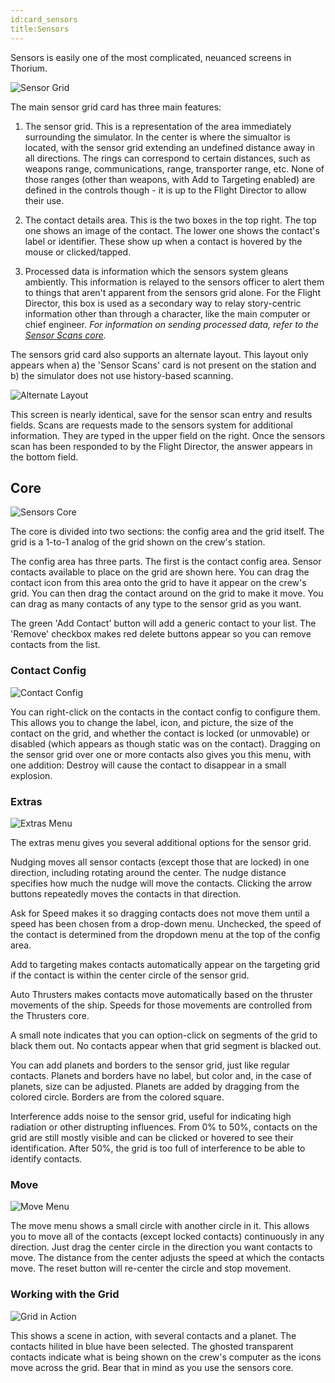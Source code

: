 ```yaml
---
id:card_sensors
title:Sensors
---
```


Sensors is easily one of the most complicated, neuanced screens in Thorium.

![Sensor Grid](/docs/card_sensors.jpg)

The main sensor grid card has three main features:

1.  The sensor grid. This is a representation of the area immediately
    surrounding the simulator. In the center is where the simualtor is located,
    with the sensor grid extending an undefined distance away in all directions.
    The rings can correspond to certain distances, such as weapons range,
    communications, range, transporter range, etc. None of those ranges (other
    than weapons, with Add to Targeting enabled) are defined in the controls
    though - it is up to the Flight Director to allow their use.

2.  The contact details area. This is the two boxes in the top right. The top
    one shows an image of the contact. The lower one shows the contact's label
    or identifier. These show up when a contact is hovered by the mouse or
    clicked/tapped.

3.  Processed data is information which the sensors system gleans ambiently.
    This information is relayed to the sensors officer to alert them to things
    that aren't apparent from the sensors grid alone. For the Flight Director,
    this box is used as a secondary way to relay story-centric information other
    than through a character, like the main computer or chief engineer. _For
    information on sending processed data, refer to the
    [Sensor Scans core](/docs/card_sensor_scans)._

The sensors grid card also supports an alternate layout. This layout only
appears when a) the 'Sensor Scans' card is not present on the station and b) the
simulator does not use history-based scanning.

![Alternate Layout](/docs/card_sensors2.jpg)

This screen is nearly identical, save for the sensor scan entry and results
fields. Scans are requests made to the sensors system for additional
information. They are typed in the upper field on the right. Once the sensors
scan has been responded to by the Flight Director, the answer appears in the
bottom field.

## Core

![Sensors Core](/docs/core_sensorsGrid1.jpg)

The core is divided into two sections: the config area and the grid itself. The
grid is a 1-to-1 analog of the grid shown on the crew's station.

The config area has three parts. The first is the contact config area. Sensor
contacts available to place on the grid are shown here. You can drag the contact
icon from this area onto the grid to have it appear on the crew's grid. You can
then drag the contact around on the grid to make it move. You can drag as many
contacts of any type to the sensor grid as you want.

The green 'Add Contact' button will add a generic contact to your list. The
'Remove' checkbox makes red delete buttons appear so you can remove contacts
from the list.

### Contact Config

![Contact Config](/docs/core_sensorsGrid2.jpg)

You can right-click on the contacts in the contact config to configure them.
This allows you to change the label, icon, and picture, the size of the contact
on the grid, and whether the contact is locked (or unmovable) or disabled (which
appears as though static was on the contact). Dragging on the sensor grid over
one or more contacts also gives you this menu, with one addition: Destroy will
cause the contact to disappear in a small explosion.

### Extras

![Extras Menu](/docs/core_sensorsGrid2.jpg)

The extras menu gives you several additional options for the sensor grid.

Nudging moves all sensor contacts (except those that are locked) in one
direction, including rotating around the center. The nudge distance specifies
how much the nudge will move the contacts. Clicking the arrow buttons repeatedly
moves the contacts in that direction.

Ask for Speed makes it so dragging contacts does not move them until a speed has
been chosen from a drop-down menu. Unchecked, the speed of the contact is
determined from the dropdown menu at the top of the config area.

Add to targeting makes contacts automatically appear on the targeting grid if
the contact is within the center circle of the sensor grid.

Auto Thrusters makes contacts move automatically based on the thruster movements
of the ship. Speeds for those movements are controlled from the Thrusters core.

A small note indicates that you can option-click on segments of the grid to
black them out. No contacts appear when that grid segment is blacked out.

You can add planets and borders to the sensor grid, just like regular contacts.
Planets and borders have no label, but color and, in the case of planets, size
can be adjusted. Planets are added by dragging from the colored circle. Borders
are from the colored square.

Interference adds noise to the sensor grid, useful for indicating high radiation
or other distrupting influences. From 0% to 50%, contacts on the grid are still
mostly visible and can be clicked or hovered to see their identification. After
50%, the grid is too full of interference to be able to identify contacts.

### Move

![Move Menu](/docs/core_sensorsGrid4.jpg)

The move menu shows a small circle with another circle in it. This allows you to
move all of the contacts (except locked contacts) continuously in any direction.
Just drag the center circle in the direction you want contacts to move. The
distance from the center adjusts the speed at which the contacts move. The reset
button will re-center the circle and stop movement.

### Working with the Grid

![Grid in Action](/docs/core_sensorsGrid5.jpg)

This shows a scene in action, with several contacts and a planet. The contacts
hilited in blue have been selected. The ghosted transparent contacts indicate
what is being shown on the crew's computer as the icons move across the grid.
Bear that in mind as you use the sensors core.
